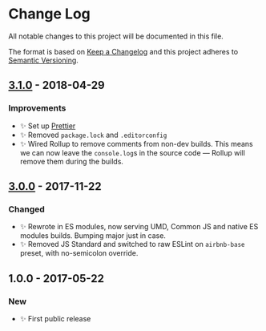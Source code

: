 # Change Log

All notable changes to this project will be documented in this file.

The format is based on [Keep a Changelog](http://keepachangelog.com/)
and this project adheres to [Semantic Versioning](http://semver.org/).

## [3.1.0] - 2018-04-29

### Improvements

* ✨ Set up [Prettier](https://prettier.io)
* ✨ Removed `package.lock` and `.editorconfig`
* ✨ Wired Rollup to remove comments from non-dev builds. This means we can now leave the `console.log`s in the source code — Rollup will remove them during the builds.

## [3.0.0] - 2017-11-22

### Changed

* ✨ Rewrote in ES modules, now serving UMD, Common JS and native ES modules builds. Bumping major just in case.
* ✨ Removed JS Standard and switched to raw ESLint on `airbnb-base` preset, with no-semicolon override.

## 1.0.0 - 2017-05-22

### New

* ✨ First public release

[3.0.0]: https://github.com/codsen/arrayiffy-if-string/compare/v1.0.0...v3.0.0
[3.1.0]: https://github.com/codsen/arrayiffy-if-string/compare/v3.0.6...v3.1.0

